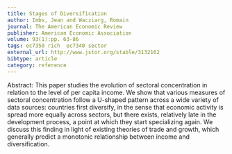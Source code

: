 ```yaml
---
title: Stages of Diversification
author: Imbs, Jean and Wacziarg, Romain
journal: The American Economic Review
publisher: American Economic Association
volume: 93(1):pp. 63-86
tags: ec7350 rich  ec7340 sector
external_url: http://www.jstor.org/stable/3132162
bibtype: article
category: reference
---
```

Abstract: This paper studies the evolution of sectoral concentration in relation to the level of per capita income. We show that various measures of sectoral concentration follow a U-shaped pattern across a wide variety of data sources: countries first diversify, in the sense that economic activity is spread more equally across sectors, but there exists, relatively late in the development process, a point at which they start specializing again. We discuss this finding in light of existing theories of trade and growth, which generally predict a monotonic relationship between income and diversification.
